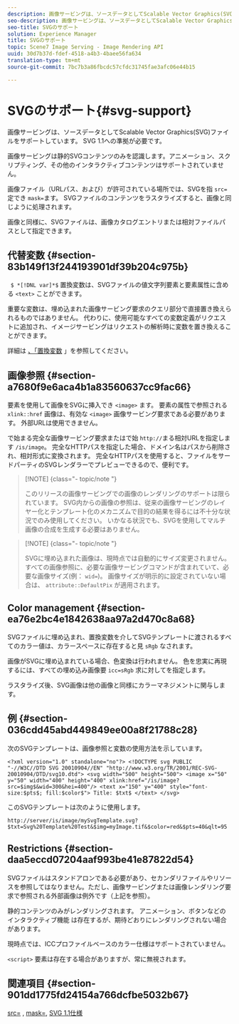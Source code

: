 ```yaml
---
description: 画像サービングは、ソースデータとしてScalable Vector Graphics(SVG)ファイルをサポートしています。 SVG 1.1への準拠が必要です。
seo-description: 画像サービングは、ソースデータとしてScalable Vector Graphics(SVG)ファイルをサポートしています。 SVG 1.1への準拠が必要です。
seo-title: SVGのサポート
solution: Experience Manager
title: SVGのサポート
topic: Scene7 Image Serving - Image Rendering API
uuid: 30d7b37d-fdef-4518-a4b3-4baee56fa634
translation-type: tm+mt
source-git-commit: 7bc7b3a86fbcdc57cfdc31745fae3afc06e44b15

---
```



# SVGのサポート{#svg-support}

画像サービングは、ソースデータとしてScalable Vector Graphics(SVG)ファイルをサポートしています。 SVG 1.1への準拠が必要です。

画像サービングは静的SVGコンテンツのみを認識します。アニメーション、スクリプティング、その他のインタラクティブコンテンツはサポートされていません。

画像ファイル（URLパス、および）が許可されている場所では、SVGを指 `src=`定でき `mask=`ます。 SVGファイルのコンテンツをラスタライズすると、画像と同じように処理されます。

画像と同様に、SVGファイルは、画像カタログエントリまたは相対ファイルパスとして指定できます。

## 代替変数 {#section-83b149f13f244193901df39b204c975b}

` $ *[!DNL var]*$` 置換変数は、SVGファイルの値文字列要素と要素属性に含める `<text>` ことができます。

重要な変数は、埋め込まれた画像サービング要求のクエリ部分で直接置き換えられるものではありません。 代わりに、使用可能なすべての変数定義がリクエストに追加され、イメージサービングはリクエストの解析時に変数を置き換えることができます。

詳細は [、「置換変数](../../../../../is-api/http-ref/image-serving-api-ref/c-http-protocol-reference/c-syntax-and-features/r-is-http-substitution-variables.md#reference-90dc01aba44940e4acdd0c6476e7aa5a) 」を参照してください。

## 画像参照 {#section-a7680f9e6aca4b1a83560637cc9fac66}

要素を使用して画像をSVGに挿入でき `<image>` ます。 要素の属性で参照される `xlink::href` 画像は、有効な `<image>` 画像サービング要求である必要があります。 外部URLは使用できません。

で始まる完全な画像サービング要求またはで始 `http://`まる相対URLを指定します `/is/image`。 完全なHTTPパスを指定した場合、ドメイン名はパスから削除され、相対形式に変換されます。 完全なHTTPパスを使用すると、ファイルをサードパーティのSVGレンダラーでプレビューできるので、便利です。

>[!NOTE] {class=&quot;- topic/note &quot;}
>
>このリリースの画像サービングでの画像のレンダリングのサポートは限られています。 SVG内からの画像の参照は、従来の画像サービングのレイヤー化とテンプレート化のメカニズムで目的の結果を得るには不十分な状況でのみ使用してください。 いかなる状況でも、SVGを使用してマルチ画像の合成を生成する必要はありません。

>[!NOTE] {class=&quot;- topic/note &quot;}
>
>SVGに埋め込まれた画像は、現時点では自動的にサイズ変更されません。 すべての画像参照に、必要な画像サービングコマンドが含まれていて、必要な画像サイズ(例： `wid=`)。 画像サイズが明示的に設定されていない場合は、 `attribute::DefaultPix` が適用されます。

## Color management {#section-ea76e2bc4e1842638aa97a2d470c8a68}

SVGファイルに埋め込まれ、置換変数を介してSVGテンプレートに渡されるすべてのカラー値は、カラースペースに存在すると見 `sRgb` なされます。

画像がSVGに埋め込まれている場合、色変換は行われません。 色を忠実に再現するには、すべての埋め込み画像要 `icc=sRgb` 求に対してを指定します。

ラスタライズ後、SVG画像は他の画像と同様にカラーマネジメントに関与します。

## 例 {#section-036cdd45abd449849ee00a8f21788c28}

次のSVGテンプレートは、画像参照と変数の使用方法を示しています。

`<?xml version="1.0" standalone="no"?> <!DOCTYPE svg PUBLIC "-//W3C//DTD SVG 20010904//EN" "http://www.w3.org/TR/2001/REC-SVG-20010904/DTD/svg10.dtd"> <svg width="500" height="500"> <image x="50" y="50" width="400" height="400" xlink:href="/is/image?src=$img$&wid=300&hei=400"/> <text x="150" y="400" style="font-size:$pts$; fill:$color$"> Title: $txt$ </text> </svg>`

このSVGテンプレートは次のように使用します。

`http://server/is/image/mySvgTemplate.svg?$txt=Svg%20Template%20Test&$img=myImage.tif&$color=red&$pts=40&qlt=95`

## Restrictions {#section-daa5eccd07204aaf993be41e87822d54}

SVGファイルはスタンドアロンである必要があり、セカンダリファイルやリソースを参照してはなりません。ただし、画像サービングまたは画像レンダリング要求で参照される外部画像は例外です（上記を参照）。

静的コンテンツのみがレンダリングされます。 アニメーション、ボタンなどのインタラクティブ機能 は存在するが、期待どおりにレンダリングされない場合があります。

現時点では、ICCプロファイルベースのカラー仕様はサポートされていません。

`<script>` 要素は存在する場合がありますが、常に無視されます。

## 関連項目 {#section-901dd1775fd24154a766dcfbe5032b67}

[src=](../../../../../is-api/http-ref/image-serving-api-ref/c-http-protocol-reference/c-command-reference/r-src.md#reference-f6506637778c4c69bf106a7924a91ab1) , [mask=](../../../../../is-api/http-ref/image-serving-api-ref/c-http-protocol-reference/c-command-reference/r-mask.md#reference-922254e027404fb890b850e2723ee06e), [SVG 1.1仕様](http://www.w3.org/TR/SVG11/)
